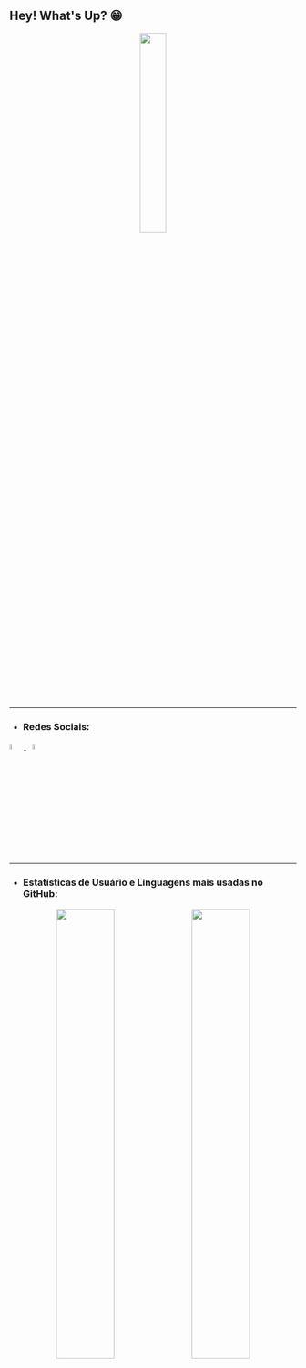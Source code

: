 ## Hey! What's Up? 😁

<p align="center">
<img src="https://user-images.githubusercontent.com/82673226/115105399-00c62200-9f35-11eb-8c5c-cf79ca6800a4.gif" width=30% height=auto>
</p>

---

* ### Redes Sociais: 
  
<p>
  <a href="https://www.linkedin.com/in/souviictor" target="_blank">
    <img src="https://user-images.githubusercontent.com/82673226/115133038-78e72300-9fdb-11eb-96a4-62bd1a7ed46c.png" width=5% height=auto>
  </a>&ensp;
  <a href="https://www.twitter.com/souviictor_" target="_blank">
    <img src="https://user-images.githubusercontent.com/82673226/115133067-bc419180-9fdb-11eb-8e70-d72a10f856b2.png" width=5% height=auto>
  </a>
</p>

---

* ### Estatísticas de Usuário e Linguagens mais usadas no GitHub:  

<p align="center">
  <img src="https://github-readme-stats.vercel.app/api?username=souviictor&show_icons=true&theme=dark&border_radius=10px&icon_color=00ccff&text_color=ffffff&layout=compact" width=45% height=auto>&ensp;
  <img src="https://github-readme-stats.vercel.app/api/top-langs/?username=souviictor&theme=dark&border_radius=10px&text_color=ffffff&layout=compact" width=45% height=auto>
</p>
